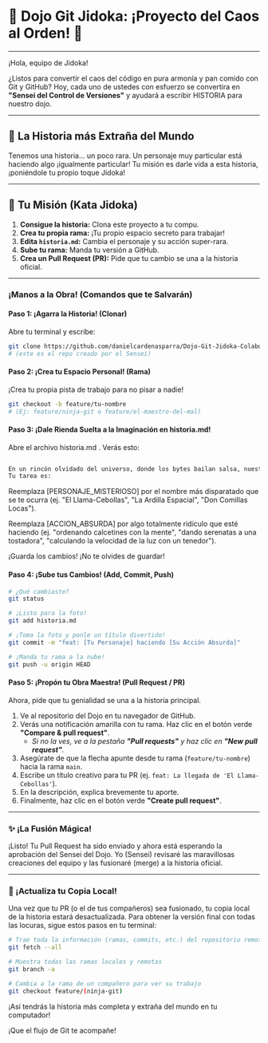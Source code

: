 # 🥋 Dojo Git Jidoka: ¡Proyecto del Caos al Orden! 🚀

---

¡Hola, equipo de Jidoka!

¿Listos para convertir el caos del código en pura armonía y pan comido con Git y GitHub? Hoy, cada uno de ustedes con esfuerzo se convertira en  **"Sensei del Control de Versiones"** y ayudará a escribir HISTORIA para nuestro dojo.

---

## 📖 La Historia más Extraña del Mundo

Tenemos una historia... un poco rara. Un personaje muy particular está haciendo algo ¡igualmente particular! Tu misión es darle vida a esta historia, ¡poniéndole tu propio toque Jidoka!

---

## 🎯 Tu Misión (Kata Jidoka)

1.  **Consigue la historia:** Clona este proyecto a tu compu.
2.  **Crea tu propia rama:** ¡Tu propio espacio secreto para trabajar!
3.  **Edita `historia.md`:** Cambia el personaje y su acción super-rara.
4.  **Sube tu rama:** Manda tu versión a GitHub.
5.  **Crea un Pull Request (PR):** Pide que tu cambio se una a la historia oficial.

---

### **¡Manos a la Obra! (Comandos que te Salvarán)**

#### **Paso 1: ¡Agarra la Historia! (Clonar)**

Abre tu terminal y escribe:

```bash
git clone https://github.com/danielcardenasparra/Dojo-Git-Jidoka-Colaboracion.git
# (este es el repo creado por el Sensei)
```



#### **Paso 2: ¡Crea tu Espacio Personal! (Rama)**
¡Crea tu propia pista de trabajo para no pisar a nadie!


```bash
git checkout -b feature/tu-nombre
# (Ej: feature/ninja-git o feature/el-maestro-del-mal)
```

#### **Paso 3: ¡Dale Rienda Suelta a la Imaginación en historia.md!**
Abre el archivo historia.md . Verás esto:

```markdown

En un rincón olvidado del universo, donde los bytes bailan salsa, nuestro enigmático personaje **[PERSONAJE_MISTERIOSO]** estaba **[ACCION_ABSURDA]** mientras buscaba el sentido de la vida... o al menos, la última versión del café.
Tu tarea es:

```
Reemplaza [PERSONAJE_MISTERIOSO] por el nombre más disparatado que se te ocurra (ej. "El Llama-Cebollas", "La Ardilla Espacial", "Don Comillas Locas").

Reemplaza [ACCION_ABSURDA] por algo totalmente ridículo que esté haciendo (ej. "ordenando calcetines con la mente", "dando serenatas a una tostadora", "calculando la velocidad de la luz con un tenedor").

¡Guarda los cambios! ¡No te olvides de guardar!

#### **Paso 4: ¡Sube tus Cambios! (Add, Commit, Push)**


```bash
# ¿Qué cambiaste?
git status

# ¡Listo para la foto!
git add historia.md

# ¡Toma la foto y ponle un título divertido!
git commit -m "feat: [Tu Personaje] haciendo [Su Acción Absurda]"

# ¡Manda tu rama a la nube!
git push -u origin HEAD

```

#### **Paso 5: ¡Propón tu Obra Maestra! (Pull Request / PR)**

Ahora, pide que tu genialidad se una a la historia principal.

1.  Ve al repositorio del Dojo en tu navegador de GitHub.
2.  Verás una notificación amarilla con tu rama. Haz clic en el botón verde **"Compare & pull request"**.
    * *Si no la ves, ve a la pestaña **"Pull requests"** y haz clic en **"New pull request"**.*
3.  Asegúrate de que la flecha apunte desde tu rama (`feature/tu-nombre`) hacia la rama `main`.
4.  Escribe un título creativo para tu PR (ej. `feat: La llegada de 'El Llama-Cebollas'`).
5.  En la descripción, explica brevemente tu aporte.
6.  Finalmente, haz clic en el botón verde **"Create pull request"**.

---

### ✨ ¡La Fusión Mágica!

¡Listo! Tu Pull Request ha sido enviado y ahora está esperando la aprobación del Sensei del Dojo. Yo (Sensei) revisaré las maravillosas creaciones del equipo y las fusionaré (merge) a la historia oficial.

---

### 🔄 ¡Actualiza tu Copia Local!

Una vez que tu PR (o el de tus compañeros) sea fusionado, tu copia local de la historia estará desactualizada. Para obtener la versión final con todas las locuras, sigue estos pasos en tu terminal:


```bash
# Trae toda la información (ramas, commits, etc.) del repositorio remoto
git fetch --all

# Muestra todas las ramas locales y remotas
git branch -a

# Cambia a la rama de un compañero para ver su trabajo
git checkout feature/(ninja-git)
```
¡Así tendrás la historia más completa y extraña del mundo en tu computador!

¡Que el flujo de Git te acompañe!
